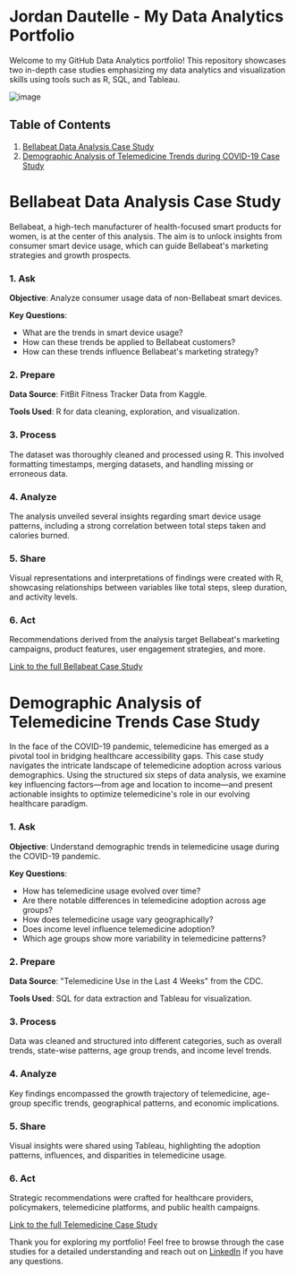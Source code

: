# Jordan Dautelle - My Data Analytics Portfolio

Welcome to my GitHub Data Analytics portfolio! This repository showcases two in-depth case studies emphasizing my data analytics and visualization skills using tools such as R, SQL, and Tableau.

![image](https://github.com/jdautell/data-analyst-portfolio/assets/132599194/970f6198-9d1c-4803-af04-25e03761ce1d)

## Table of Contents
1. [Bellabeat Data Analysis Case Study](#bellabeat-data-analysis-case-study)
3. [Demographic Analysis of Telemedicine Trends during COVID-19 Case Study](#Demographic-Analysis-of-Telemedicine-Trends-Case-Study)

# Bellabeat Data Analysis Case Study
Bellabeat, a high-tech manufacturer of health-focused smart products for women, is at the center of this analysis. The aim is to unlock insights from consumer smart device usage, which can guide Bellabeat's marketing strategies and growth prospects.

### 1. Ask

**Objective**:
Analyze consumer usage data of non-Bellabeat smart devices.

**Key Questions**:
- What are the trends in smart device usage?
- How can these trends be applied to Bellabeat customers?
- How can these trends influence Bellabeat's marketing strategy?

### 2. Prepare

**Data Source**:
FitBit Fitness Tracker Data from Kaggle.

**Tools Used**:
R for data cleaning, exploration, and visualization.

### 3. Process

The dataset was thoroughly cleaned and processed using R. This involved formatting timestamps, merging datasets, and handling missing or erroneous data.

### 4. Analyze

The analysis unveiled several insights regarding smart device usage patterns, including a strong correlation between total steps taken and calories burned.

### 5. Share

Visual representations and interpretations of findings were created with R, showcasing relationships between variables like total steps, sleep duration, and activity levels.

### 6. Act

Recommendations derived from the analysis target Bellabeat's marketing campaigns, product features, user engagement strategies, and more.

[Link to the full Bellabeat Case Study](./bellabeat_case_study/bellabeat_case_study.md)

# Demographic Analysis of Telemedicine Trends Case Study
In the face of the COVID-19 pandemic, telemedicine has emerged as a pivotal tool in bridging healthcare accessibility gaps. This case study navigates the intricate landscape of telemedicine adoption across various demographics. Using the structured six steps of data analysis, we examine key influencing factors—from age and location to income—and present actionable insights to optimize telemedicine's role in our evolving healthcare paradigm.

### 1. Ask

**Objective**:
Understand demographic trends in telemedicine usage during the COVID-19 pandemic.

**Key Questions**:
- How has telemedicine usage evolved over time?
- Are there notable differences in telemedicine adoption across age groups?
- How does telemedicine usage vary geographically?
- Does income level influence telemedicine adoption?
- Which age groups show more variability in telemedicine patterns?

### 2. Prepare

**Data Source**:
"Telemedicine Use in the Last 4 Weeks" from the CDC.

**Tools Used**:
SQL for data extraction and Tableau for visualization.

### 3. Process

Data was cleaned and structured into different categories, such as overall trends, state-wise patterns, age group trends, and income level trends.

### 4. Analyze

Key findings encompassed the growth trajectory of telemedicine, age-group specific trends, geographical patterns, and economic implications.

### 5. Share

Visual insights were shared using Tableau, highlighting the adoption patterns, influences, and disparities in telemedicine usage.

### 6. Act

Strategic recommendations were crafted for healthcare providers, policymakers, telemedicine platforms, and public health campaigns.

[Link to the full Telemedicine Case Study](./telemedicine_case_study/telemedicine_case_study.md)

Thank you for exploring my portfolio! Feel free to browse through the case studies for a detailed understanding and reach out on [LinkedIn](https://www.linkedin.com/in/jordan-dautelle-72a672169/) if you have any questions.

